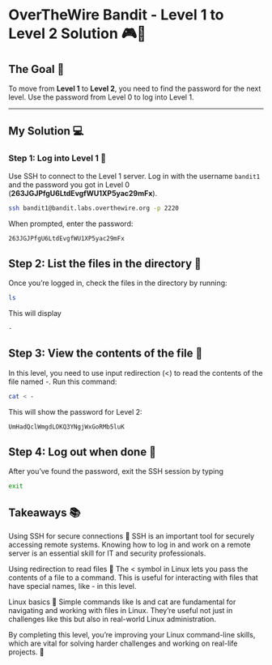 # OverTheWire Bandit - Level 1 to Level 2 Solution 🎮🔐

## The Goal 🎯  
To move from **Level 1** to **Level 2**, you need to find the password for the next level. Use the password from Level 0 to log into Level 1.  

---

## My Solution 💻  

### Step 1: Log into Level 1 🔑  
Use SSH to connect to the Level 1 server. Log in with the username `bandit1` and the password you got in Level 0 (**263JGJPfgU6LtdEvgfWU1XP5yac29mFx**).  

```bash
ssh bandit1@bandit.labs.overthewire.org -p 2220
```
When prompted, enter the password:

```bash
263JGJPfgU6LtdEvgfWU1XP5yac29mFx
```

## Step 2: List the files in the directory 📂
Once you’re logged in, check the files in the directory by running:

```bash
ls
```
This will display

```bash
-
```

## Step 3: View the contents of the file 📖
In this level, you need to use input redirection (<) to read the contents of the file named -. Run this command:

```bash
cat < -
```
This will show the password for Level 2:

```bash
UmHadQclWmgdLOKQ3YNgjWxGoRMb5luK
```
## Step 4: Log out when done 🛑
After you’ve found the password, exit the SSH session by typing

```bash
exit
```

## Takeaways 📚

Using SSH for secure connections 🔐
SSH is an important tool for securely accessing remote systems. Knowing how to log in and work on a remote server is an essential skill for IT and security professionals.

Using redirection to read files 🔄
The < symbol in Linux lets you pass the contents of a file to a command. This is useful for interacting with files that have special names, like - in this level.

Linux basics 🧭
Simple commands like ls and cat are fundamental for navigating and working with files in Linux. They’re useful not just in challenges like this but also in real-world Linux administration.

By completing this level, you’re improving your Linux command-line skills, which are vital for solving harder challenges and working on real-life projects. 🚀












